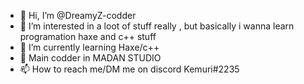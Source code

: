 - 👋 Hi, I’m @DreamyZ-codder
- 👀 I’m interested in a loot of stuff really , but basically i wanna learn programation haxe and c++ stuff
- 🌱 I’m currently learning Haxe/c++
- 💞️ Main codder in MADAN STUDIO
- 📫 How to reach me/DM me on discord Kemuri#2235

<!---
DreamyZ-codder/DreamyZ-codder is a ✨ special ✨ repository because its `README.md` (this file) appears on your GitHub profile.
You can click the Preview link to take a look at your changes.
--->
